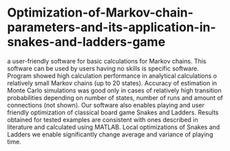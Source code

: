 # Optimization-of-Markov-chain-parameters-and-its-application-in-snakes-and-ladders-game
a user-friendly software for basic calculations for Markov chains. This software can be used by users having no skills is specific software. Program showed high calculation performance in analytical calculations o relatively small Markov chains (up to 20 states). Accuracy of estimation in Monte Carlo simulations was good only in cases of relatively high transition probabilities depending on number of states, number of runs and amount of connections (not shown). Our software also enables playing and user friendly optimization of classical board game Snakes and Ladders. Results obtained for tested examples are consistent with ones described in literature and calculated using MATLAB. Local optimizations of Snakes and Ladders we enable significantly change average and variance of playing time.
